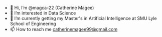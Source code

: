 - 👋 Hi, I’m @magca-22 (Catherine Magee)
- 👀 I’m interested in Data Science 
- 🌱 I’m currently getting my Master's in Artificial Intelligence at SMU Lyle School of Engineering 
- 📫 How to reach me catherinemagee99@gmail.com


